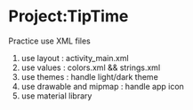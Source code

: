 # Project:TipTime

Practice use XML files

1. use layout : activity_main.xml
2. use values : colors.xml && strings.xml
3. use themes : handle light/dark theme
4. use drawable and mipmap : handle app icon
5. use material library
